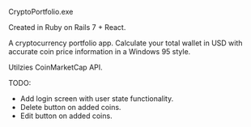 CryptoPortfolio.exe

Created in Ruby on Rails 7 + React.

A cryptocurrency portfolio app. Calculate your total wallet in USD with accurate coin price information in a Windows 95 style.

Utilzies CoinMarketCap API.

TODO:

- Add login screen with user state functionality.
- Delete button on added coins.
- Edit button on added coins.